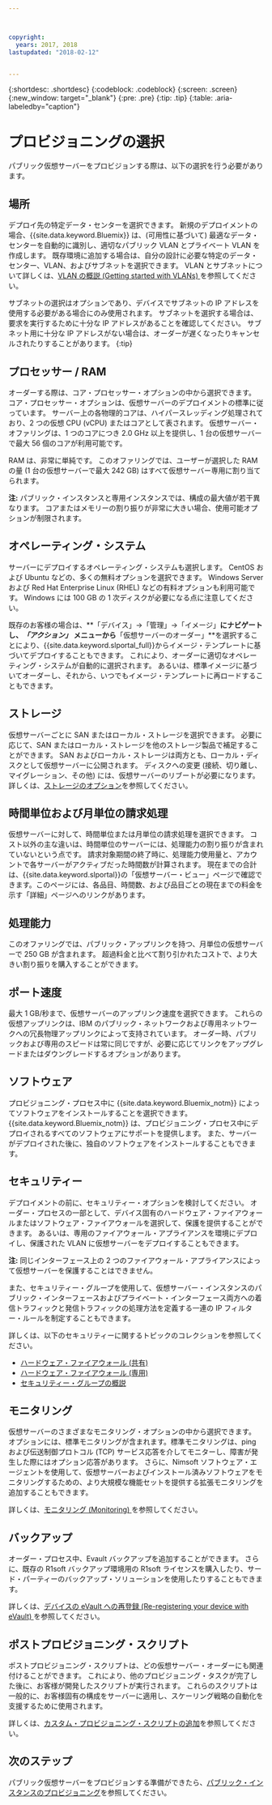 ```yaml
---



copyright:
  years: 2017, 2018
lastupdated: "2018-02-12"


---
```


{:shortdesc: .shortdesc}
{:codeblock: .codeblock}
{:screen: .screen}
{:new_window: target="_blank"}
{:pre: .pre}
{:tip: .tip}
{:table: .aria-labeledby="caption"}

# プロビジョニングの選択
パブリック仮想サーバーをプロビジョンする際は、以下の選択を行う必要があります。

## 場所
デプロイ先の特定データ・センターを選択できます。 新規のデプロイメントの場合、{{site.data.keyword.Bluemix}} は、(可用性に基づいて) 最適なデータ・センターを自動的に識別し、適切なパブリック VLAN とプライベート VLAN を作成します。 既存環境に追加する場合は、自分の設計に必要な特定のデータ・センター、VLAN、およびサブネットを選択できます。 VLAN とサブネットについて詳しくは、[VLAN の概説 (Getting started with VLANs) ](/docs/infrastructure/vlans/getting-started.html)を参照してください。

サブネットの選択はオプションであり、デバイスでサブネットの IP アドレスを使用する必要がある場合にのみ使用されます。 サブネットを選択する場合は、要求を実行するために十分な IP アドレスがあることを確認してください。 サブネット用に十分な IP アドレスがない場合は、オーダーが遅くなったりキャンセルされたりすることがあります。
{:tip}

## プロセッサー / RAM
オーダーする際は、コア・プロセッサー・オプションの中から選択できます。 コア・プロセッサー・オプションは、仮想サーバーのデプロイメントの標準に従っています。 サーバー上の各物理的コアは、ハイパースレッディング処理されており、2 つの仮想 CPU (vCPU) またはコアとして表されます。 仮想サーバー・オファリングは、1 つのコアにつき 2.0 GHz 以上を提供し、1 台の仮想サーバーで最大 56 個のコアが利用可能です。

RAM は、非常に単純です。 このオファリングでは、ユーザーが選択した RAM の量 (1 台の仮想サーバーで最大 242 GB) はすべて仮想サーバー専用に割り当てられます。

**注:** パブリック・インスタンスと専用インスタンスでは、構成の最大値が若干異なります。 コアまたはメモリーの割り振りが非常に大きい場合、使用可能オプションが制限されます。

## オペレーティング・システム

サーバーにデプロイするオペレーティング・システムも選択します。 CentOS および Ubuntu などの、多くの無料オプションを選択できます。 Windows Server および Red Hat Enterprise Linux (RHEL) などの有料オプションも利用可能です。 Windows には 100 GB の 1 次ディスクが必要になる点に注意してください。

既存のお客様の場合は、**「デバイス」->「管理」->「イメージ」**にナビゲートし、*「アクション」* メニューから**「仮想サーバーのオーダー」**を選択することにより、{{site.data.keyword.slportal_full}}からイメージ・テンプレートに基づいてデプロイすることもできます。  これにより、オーダーに適切なオペレーティング・システムが自動的に選択されます。  あるいは、標準イメージに基づいてオーダーし、それから、いつでもイメージ・テンプレートに再ロードすることもできます。

## ストレージ

仮想サーバーごとに SAN またはローカル・ストレージを選択できます。 必要に応じて、SAN またはローカル・ストレージを他のストレージ製品で補足することができます。 SAN およびローカル・ストレージは両方とも、ローカル・ディスクとして仮想サーバーに公開されます。 ディスクへの変更 (接続、切り離し、マイグレーション、その他) には、仮想サーバーのリブートが必要になります。 詳しくは、[ストレージのオプション](../vsi/storage/vsi_about_storage.html)を参照してください。

## 時間単位および月単位の請求処理

仮想サーバーに対して、時間単位または月単位の請求処理を選択できます。 コスト以外の主な違いは、時間単位のサーバーには、処理能力の割り振りが含まれていないという点です。 請求対象期間の終了時に、処理能力使用量と、アカウントで各サーバーがアクティブだった時間数が計算されます。 現在までの合計は、{{site.data.keyword.slportal}}の「仮想サーバー・ビュー」ページで確認できます。このページには、各品目、時間数、および品目ごとの現在までの料金を示す「詳細」ページへのリンクがあります。

## 処理能力

このオファリングでは、パブリック・アップリンクを持つ、月単位の仮想サーバーで 250 GB が含まれます。 超過料金と比べて割り引かれたコストで、より大きい割り振りを購入することができます。

## ポート速度

最大 1 GB/秒まで、仮想サーバーのアップリンク速度を選択できます。 これらの仮想アップリンクは、IBM のパブリック・ネットワークおよび専用ネットワークへの冗長物理アップリンクによって支持されています。 オーダー時、パブリックおよび専用のスピードは常に同じですが、必要に応じてリンクをアップグレードまたはダウングレードするオプションがあります。

## ソフトウェア

プロビジョニング・プロセス中に {{site.data.keyword.Bluemix_notm}} によってソフトウェアをインストールすることを選択できます。 {{site.data.keyword.Bluemix_notm}} は、プロビジョニング・プロセス中にデプロイされるすべてのソフトウェアにサポートを提供します。 また、サーバーがデプロイされた後に、独自のソフトウェアをインストールすることもできます。

## セキュリティー

デプロイメントの前に、セキュリティー・オプションを検討してください。 オーダー・プロセスの一部として、デバイス固有のハードウェア・ファイアウォールまたはソフトウェア・ファイアウォールを選択して、保護を提供することができます。 あるいは、専用のファイアウォール・アプライアンスを環境にデプロイし、保護された VLAN に仮想サーバーをデプロイすることもできます。 

**注:** 同じインターフェース上の 2 つのファイアウォール・アプライアンスによって仮想サーバーを保護することはできません。 

また、セキュリティー・グループを使用して、仮想サーバー・インスタンスのパブリック・インターフェースおよびプライベート・インターフェース両方への着信トラフィックと発信トラフィックの処理方法を定義する一連の IP フィルター・ルールを制定することもできます。

詳しくは、以下のセキュリティーに関するトピックのコレクションを参照してください。

* [ハードウェア・ファイアウォール (共有)](../infrastructure/hardware-firewall-shared/getting-started.html)
* [ハードウェア・ファイアウォール (専用)](../infrastructure/hardware-firewall-dedicated/getting-started.html)
* [セキュリティー・グループの概説](/docs/infrastructure/security-groups/sg_index.html)

## モニタリング

仮想サーバーのさまざまなモニタリング・オプションの中から選択できます。 オプションには、標準モニタリングが含まれます。標準モニタリングは、ping および伝送制御プロトコル (TCP) サービス応答を介してモニターし、障害が発生した際にはオプション応答があります。 さらに、Nimsoft ソフトウェア・エージェントを使用して、仮想サーバーおよびインストール済みソフトウェアをモニタリングするための、より大規模な機能セットを提供する拡張モニタリングを追加することもできます。

詳しくは、[モニタリング (Monitoring) ](../infrastructure/SLmonitoring/monitoring_index.html)を参照してください。

## バックアップ

オーダー・プロセス中、Evault バックアップを追加することができます。 さらに、既存の R1soft バックアップ環境用の R1soft ライセンスを購入したり、サード・パーティーのバックアップ・ソリューションを使用したりすることもできます。

詳しくは、[デバイスの eVault への再登録 (Re-registering your device with eVault) ](../infrastructure/Backup/how-do-i-re-register-evault.html)を参照してください。

## ポストプロビジョニング・スクリプト

ポストプロビジョニング・スクリプトは、どの仮想サーバー・オーダーにも関連付けることができます。 これにより、他のプロビジョニング・タスクが完了した後に、お客様が開発したスクリプトが実行されます。 これらのスクリプトは一般的に、お客様固有の構成をサーバーに適用し、スケーリング戦略の自動化を支援するために使用されます。

詳しくは、[カスタム・プロビジョニング・スクリプトの追加](vsi_add_script.html)を参照してください。

## 次のステップ
パブリック仮想サーバーをプロビジョンする準備ができたら、[パブリック・インスタンスのプロビジョニング](vsi_provision_public.html)を参照してください。
